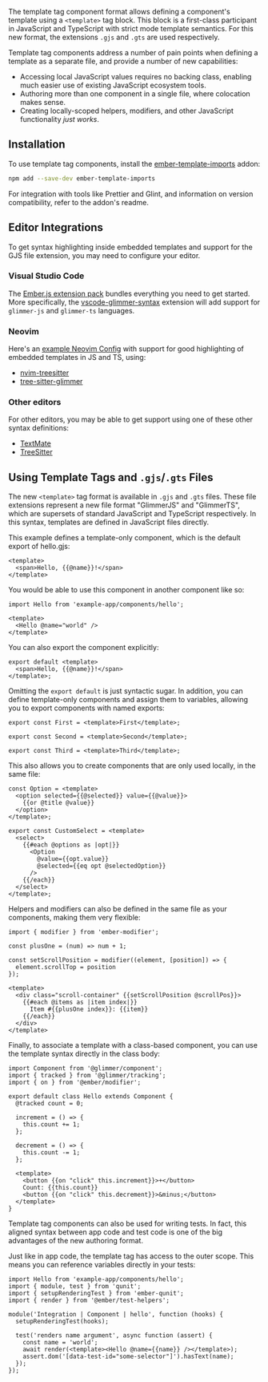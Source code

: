 The template tag component format allows defining a component's template using a `<template>` tag block. This block is a first-class participant in JavaScript and TypeScript with strict mode template semantics. For this new format, the extensions `.gjs` and `.gts` are used respectively.

Template tag components address a number of pain points when defining a template as a separate file, and provide a number of new capabilities:

- Accessing local JavaScript values requires no backing class, enabling much easier use of existing JavaScript ecosystem tools.
- Authoring more than one component in a single file, where colocation makes sense.
- Creating locally-scoped helpers, modifiers, and other JavaScript functionality *just works*.

## Installation

To use template tag components, install the [ember-template-imports](https://github.com/ember-template-imports/ember-template-imports) addon:

```bash
npm add --save-dev ember-template-imports
```

For integration with tools like Prettier and Glint, and information on version compatibility, refer to the addon's readme.

## Editor Integrations

To get syntax highlighting inside embedded templates and support for the GJS file extension, you may need to configure your editor.

### Visual Studio Code

The [Ember.js extension pack](https://marketplace.visualstudio.com/items?itemName=EmberTooling.emberjs) bundles everything you need to get started. More specifically, the [vscode-glimmer-syntax](https://marketplace.visualstudio.com/items?itemName=lifeart.vscode-glimmer-syntax) extension will add support for `glimmer-js` and `glimmer-ts` languages.

### Neovim

Here's an [example Neovim Config](https://github.com/NullVoxPopuli/dotfiles/blob/main/home/.config/nvim/lua/plugins/syntax.lua#L52) with support for good highlighting of embedded templates in JS and TS, using:

- [nvim-treesitter](https://github.com/nvim-treesitter/nvim-treesitter)
- [tree-sitter-glimmer](https://github.com/alexlafroscia/tree-sitter-glimmer)

### Other editors

For other editors, you may be able to get support using one of these other syntax definitions:

- [TextMate](https://github.com/IgnaceMaes/glimmer-textmate-grammar)
- [TreeSitter](https://github.com/alexlafroscia/tree-sitter-glimmer)

## Using Template Tags and `.gjs`/`.gts` Files

The new `<template>` tag format is available in `.gjs` and `.gts` files. These file extensions represent a new file format "GlimmerJS" and "GlimmerTS", which are supersets of standard JavaScript and TypeScript respectively. In this syntax, templates are defined in JavaScript files directly.

This example defines a template-only component, which is the default export of hello.gjs:

```text {data-filename="app/components/hello.gjs"}
<template>
  <span>Hello, {{@name}}!</span>
</template>
```

You would be able to use this component in another component like so:

```text {data-filename="app/components/world.gjs"}
import Hello from 'example-app/components/hello';

<template>
  <Hello @name="world" />
</template>
```
You can also export the component explicitly:

```text {data-filename="components/hello.gjs"}
export default <template>
  <span>Hello, {{@name}}!</span>
</template>;
```

Omitting the `export default` is just syntactic sugar. In addition, you can
define template-only components and assign them to variables, allowing you to
export components with named exports:

```text {data-filename="components/hello.gjs"}
export const First = <template>First</template>;

export const Second = <template>Second</template>;

export const Third = <template>Third</template>;
```

This also allows you to create components that are only used locally, in the
same file:

```text {data-filename="components/custom-select.gjs"}
const Option = <template>
  <option selected={{@selected}} value={{@value}}>
    {{or @title @value}}
  </option>
</template>;

export const CustomSelect = <template>
  <select>
    {{#each @options as |opt|}}
      <Option
        @value={{opt.value}}
        @selected={{eq opt @selectedOption}}
      />
    {{/each}}
  </select>
</template>;
```

Helpers and modifiers can also be defined in the same file as your components,
making them very flexible:

```text {data-filename="components/list.gjs"}
import { modifier } from 'ember-modifier';

const plusOne = (num) => num + 1;

const setScrollPosition = modifier((element, [position]) => {
  element.scrollTop = position
});

<template>
  <div class="scroll-container" {{setScrollPosition @scrollPos}}>
    {{#each @items as |item index|}}
      Item #{{plusOne index}}: {{item}}
    {{/each}}
  </div>
</template>
```

Finally, to associate a template with a class-based component, you can use the
template syntax directly in the class body:

```text {data-filename="components/hello.gjs"}
import Component from '@glimmer/component';
import { tracked } from '@glimmer/tracking';
import { on } from '@ember/modifier';

export default class Hello extends Component {
  @tracked count = 0;

  increment = () => {
    this.count += 1;
  };

  decrement = () => {
    this.count -= 1;
  };

  <template>
    <button {{on "click" this.increment}}>+</button>
    Count: {{this.count}}
    <button {{on "click" this.decrement}}>&minus;</button>
  </template>
}
```

Template tag components can also be used for writing tests. In fact, this aligned syntax between app code and test code is one of the big advantages of the new authoring format.

Just like in app code, the template tag has access to the outer scope. This means you can reference variables directly in your tests:

```text {data-filename="tests/integration/components/hello-test.gjs"}
import Hello from 'example-app/components/hello';
import { module, test } from 'qunit';
import { setupRenderingTest } from 'ember-qunit';
import { render } from '@ember/test-helpers';

module('Integration | Component | hello', function (hooks) {
  setupRenderingTest(hooks);

  test('renders name argument', async function (assert) {
    const name = 'world';
    await render(<template><Hello @name={{name}} /></template>);
    assert.dom('[data-test-id="some-selector"]').hasText(name);
  });
});
```
